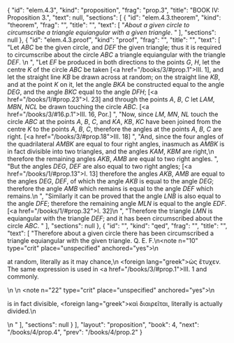 {
  "id": "elem.4.3",
  "kind": "proposition",
  "frag": "prop.3",
  "title": "BOOK IV: Proposition 3.",
  "text": null,
  "sections": [
    {
      "id": "elem.4.3.theorem",
      "kind": "theorem",
      "frag": "",
      "title": "",
      "text": [
        "<var>About a given circle to circumscribe a triangle equiangular with a given triangle</var>. "
      ],
      "sections": null
    },
    {
      "id": "elem.4.3.proof",
      "kind": "proof",
      "frag": "",
      "title": "",
      "text": [
        "Let <var>ABC</var> be the given circle, and <var>DEF</var> the given triangle; thus it is required to circumscribe about the circle <var>ABC</var> a triangle equiangular with the triangle <var>DEF</var>. \n      ",
        "Let <var>EF</var> be produced in both directions to the points <var>G</var>, <var>H</var>, let the centre <var>K</var> of the circle <var>ABC</var> be taken [<a href=\"/books/3/#prop.1\">III. 1</a>], and let the straight line <var>KB</var> be drawn across at random; on the straight line <var>KB</var>, and at the point <var>K</var> on it, let the angle <var>BKA</var> be constructed equal to the angle <var>DEG</var>, and the angle <var>BKC</var> equal to the angle <var>DFH</var>; [<a href=\"/books/1/#prop.23\">I. 23</a>] and through the points <var>A</var>, <var>B</var>, <var>C</var> let <var>LAM</var>, <var>MBN</var>, <var>NCL</var> be drawn touching the circle <var>ABC</var>. [<a href=\"/books/3/#16.p.1\">III. 16, Por.</a>] ",
        "Now, since <var>LM</var>, <var>MN</var>, <var>NL</var> touch the circle <var>ABC</var> at the points <var>A</var>, <var>B</var>, <var>C</var>, and <var>KA</var>, <var>KB</var>, <var>KC</var> have been joined from the centre <var>K</var> to the points <var>A</var>, <var>B</var>, <var>C</var>, therefore the angles at the points <var>A</var>, <var>B</var>, <var>C</var> are right. [<a href=\"/books/3/#prop.18\">III. 18</a>] ",
        "And, since the four angles of the quadrilateral <var>AMBK</var> are equal to four right angles, inasmuch as <var>AMBK</var> is in fact divisible into two triangles, and the angles <var>KAM</var>, <var>KBM</var> are right,\n       therefore the remaining angles <var>AKB</var>, <var>AMB</var> are equal to two right angles. ",
        "But the angles <var>DEG</var>, <var>DEF</var> are also equal to two right angles; [<a href=\"/books/1/#prop.13\">I. 13</a>] therefore the angles <var>AKB</var>, <var>AMB</var> are equal to the angles <var>DEG</var>, <var>DEF</var>, of which the angle <var>AKB</var> is equal to the angle <var>DEG</var>; therefore the angle <var>AMB</var> which remains is equal to the angle <var>DEF</var> which remains.\n      ",
        "Similarly it can be proved that the angle <var>LNB</var> is also equal to the angle <var>DFE</var>; therefore the remaining angle <var>MLN</var> is equal to the angle <var>EDF</var>. [<a href=\"/books/1/#prop.32\">I. 32</a>]\n      ",
        "Therefore the triangle <var>LMN</var> is equiangular with the triangle <var>DEF</var>; and it has been circumscribed about the circle <var>ABC</var>. "
      ],
      "sections": null
    },
    {
      "id": "",
      "kind": "qed",
      "frag": "",
      "title": "",
      "text": [
        "Therefore about a given circle there has been circumscribed a triangle equiangular with the given triangle. Q. E. F.\n<note n=\"10\" type=\"crit\" place=\"unspecified\" anchored=\"yes\">\n        <p>at random, literally <quote>as it may chance,</quote>\n <foreign lang=\"greek\">ὡς ἕτυχεν</foreign>. The same expression is used in <a href=\"/books/3/#prop.1\">III. 1</a> and commonly.</p>\n       </note>\n       <note n=\"22\" type=\"crit\" place=\"unspecified\" anchored=\"yes\">\n        <p>is in fact divisible, <foreign lang=\"greek\">καὶ διαιρεῖται</foreign>, literally <quote>is actually divided.</quote>\n</p>\n       </note>"
      ],
      "sections": null
    }
  ],
  "layout": "proposition",
  "book": 4,
  "next": "/books/4/prop.4",
  "prev": "/books/4/prop.2"
}
